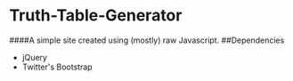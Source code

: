 Truth-Table-Generator
=====================
####A simple site created using (mostly) raw Javascript. 
##Dependencies
* jQuery
* Twitter's Bootstrap


